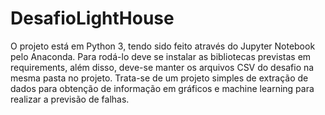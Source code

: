 # DesafioLightHouse

O projeto está em Python 3, tendo sido feito através do Jupyter Notebook pelo Anaconda. Para rodá-lo deve se instalar as bibliotecas previstas em requirements, além disso, deve-se manter os arquivos CSV do desafio na mesma pasta no projeto.
Trata-se de um projeto simples de extração de dados para obtenção de informação em gráficos e machine learning para realizar a previsão de falhas.
